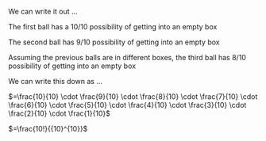 We can write it out $\ldots$

The first ball has a $10/10$ possibility of getting into an empty box

The second ball has $9/10$ possibility of getting into an empty box 

Assuming the previous balls are in different boxes, the third ball has 8/10 possibility of getting into an empty box

We can write this down as $\ldots$

$=\frac{10}{10} \cdot \frac{9}{10} \cdot \frac{8}{10} \cdot \frac{7}{10} \cdot \frac{6}{10} \cdot \frac{5}{10} \cdot \frac{4}{10} \cdot \frac{3}{10} \cdot \frac{2}{10} \cdot \frac{1}{10}\$

$=\frac{10!}{{10}^{10}}$